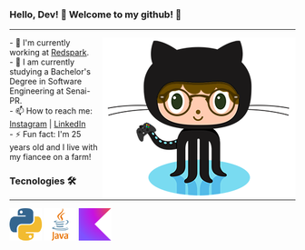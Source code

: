 ### Hello, Dev! 🖖 Welcome to my github! 🚀
---
<p> <img OctoNoah src="https://github.com/noahbarros/noahbarros/blob/main/OctoNoah.png" align="right">
- 🔭 I'm currently working at <a Redspark href="https://www.redspark.io/" target="_blank">Redspark</a>.<br /> 
- 🌱 I am currently studying a Bachelor's Degree in Software Engineering at Senai-PR.<br />
- 📫 How to reach me: <a Instagram href="https://www.instagram.com/noah.barros/" target="_blank">Instagram</a> | <a LinkedIn href="https://www.linkedin.com/in/noah-barros-7148051a3/" target="_blank">LinkedIn</a><br /> 
- ⚡ Fun fact: I'm 25 years old and I live with my fiancee on a farm! 
</p>
  
### Tecnologies 🛠 
---
 ![Python](https://github.com/noahbarros/noahbarros/blob/main/Python.png) ![Java](https://github.com/noahbarros/noahbarros/blob/main/Java.png) ![Kotlin](https://github.com/noahbarros/noahbarros/blob/main/Kotlin.png)
